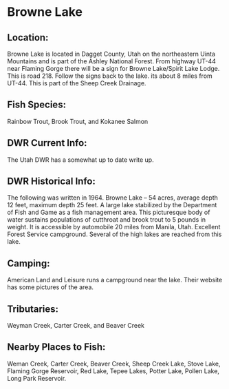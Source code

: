 # Browne Lake

## Location:
Browne Lake is located in Dagget County, Utah on the northeastern Uinta Mountains and is part of the Ashley National Forest. From highway UT-44 near Flaming Gorge there will be a sign for Browne Lake/Spirit Lake Lodge. This is road 218. Follow the signs back to the lake. its about 8 miles from UT-44. This is part of the Sheep Creek Drainage.

## Fish Species:
Rainbow Trout, Brook Trout, and Kokanee Salmon

## DWR Current Info:
The Utah DWR has a somewhat up to date write up.

## DWR Historical Info:
The following was written in 1964. Browne Lake – 54 acres, average depth 12 feet, maximum depth 25 feet. A large lake stabilized by the Department of Fish and Game as a fish management area. This picturesque body of water sustains populations of cutthroat and brook trout to 5 pounds in weight. It is accessible by
automobile 20 miles from Manila, Utah. Excellent Forest Service campground. Several of the high lakes are reached from this lake.

## Camping:
American Land and Leisure runs a campground near the lake. Their website has some pictures of the area.

## Tributaries:
Weyman Creek, Carter Creek, and Beaver Creek

## Nearby Places to Fish:
Weman Creek, Carter Creek, Beaver Creek, Sheep Creek Lake, Stove Lake, Flaming Gorge Reservoir, Red Lake, Tepee Lakes, Potter Lake, Pollen Lake, Long Park Reservoir.